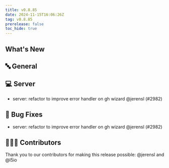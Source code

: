 ```yaml
---
title: v0.8.85
date: 2024-11-15T16:06:26Z
tag: v0.8.85
prerelease: false
toc_hide: true
---
```


## What's New
## 🔤 General
## 💻 Server

- server: refactor to improve error handler on gh wizard  @jerensl (#2982)

## 🐛 Bug Fixes

- server: refactor to improve error handler on gh wizard  @jerensl (#2982)

## 👨🏽‍💻 Contributors

Thank you to our contributors for making this release possible:
@jerensl and @l5io

